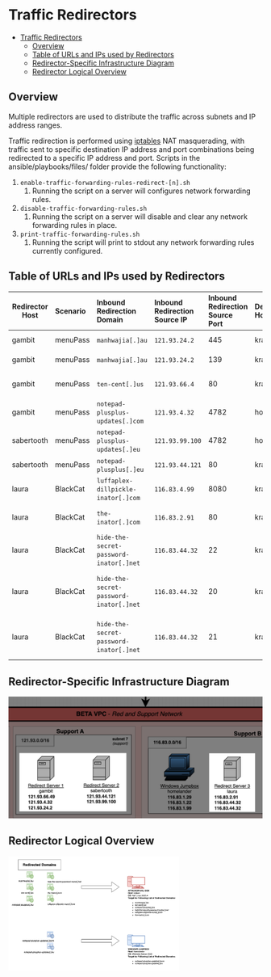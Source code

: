 # Traffic Redirectors

- [Traffic Redirectors](#traffic-redirectors)
  - [Overview](#overview)
  - [Table of URLs and IPs used by Redirectors](#table-of-urls-and-ips-used-by-redirectors)
  - [Redirector-Specific Infrastructure Diagram](#redirector-specific-infrastructure-diagram)
  - [Redirector Logical Overview](#redirector-logical-overview)

## Overview

Multiple redirectors are used to distribute the traffic across subnets and IP address ranges.

Traffic redirection is performed using [iptables](https://www.netfilter.org/) NAT masquerading, with traffic sent to specific destination IP address and port combinations being redirected to a specific IP address and port. Scripts in the ansible/playbooks/files/ folder provide the following functionality:

1. `enable-traffic-forwarding-rules-redirect-[n].sh`
   1. Running the script on a server will configures network forwarding rules.
2. `disable-traffic-forwarding-rules.sh`
   1. Running the script on a server will disable and clear any network forwarding rules in place.
3. `print-traffic-forwarding-rules.sh`
   1. Running the script will print to stdout any network forwarding rules currently configured.

## Table of URLs and IPs used by Redirectors

| Redirector Host | Scenario | **Inbound Redirection Domain**          | **Inbound Redirection Source IP** | **Inbound Redirection Source Port** | **Destination Host/IP** | **Destination Port** | **TCP/UDP** | **Notes**                                    |
| --------------- | :------- | :-------------------------------------- | :-------------------------------- | :---------------------------------- | :---------------------- | :------------------- | :---------- | :------------------------------------------- |
| gambit          | menuPass | `manhwajia[.]au`                        | `121.93.24.2`                     | 445                                 | kraken                  | 445                  | TCP         | SMB Redirector                               |
| gambit          | menuPass | `manhwajia[.]au`                        | `121.93.24.2`                     | 139                                 | kraken                  | 139                  | TCP         | SMB Redirector                               |
| gambit          | menuPass | `ten-cent[.]us`                         | `121.93.66.4`                     | 80                                  | kraken                  | 8081                 | TCP         | Adversary HTTP Server                        |
| gambit          | menuPass | `notepad-plusplus-updates[.]com`        | `121.93.4.32`                     | 4782                                | homelander              | 4782                 | TCP         | Quasar (Running on IIS)                      |
| sabertooth      | menuPass | `notepad-plusplus-updates[.]eu`         | `121.93.99.100`                   | 4782                                | homelander              | 4782                 | TCP         | Quasar (Running on DC)                       |
| sabertooth      | menuPass | `notepad-plusplus[.]eu`                 | `121.93.44.121`                   | 80                                  | kraken                  | 8082                 | TCP         | SodaMaster                                   |
| laura           | BlackCat | `luffaplex-dillpickle-inator[.]com`     | `116.83.4.99`                     | 8080                                | kraken                  | 8080                 | TCP         | Rclone WebDAV                                |
| laura           | BlackCat | `the-inator[.]com`                      | `116.83.2.91`                     | 80                                  | kraken                  | 8081                 | TCP         | Adversary HTTP Server                        |
| laura           | BlackCat | `hide-the-secret-password-inator[.]net` | `116.83.44.32`                    | 22                                  | kraken                  | 22                   | TCP         | SFTP Redirector - ExMatter                   |
| laura           | BlackCat | `hide-the-secret-password-inator[.]net` | `116.83.44.32`                    | 20                                  | kraken                  | 20                   | TCP         | FTP Redirector - ExMatter (Alternative Step) |
| laura           | BlackCat | `hide-the-secret-password-inator[.]net` | `116.83.44.32`                    | 21                                  | kraken                  | 21                   | TCP         | FTP Redirector - ExMatter (Alternative Step) |

## Redirector-Specific Infrastructure Diagram

<img src="./assets/image-20240419110615615.png" alt="image-20240419110615615" style="zoom: 50%;" />

## Redirector Logical Overview

<img src="./assets/redirectors-overview-msr2.png" alt="redirectors-overview-msr2" style="zoom: 33%;" />
